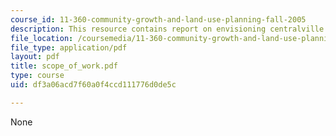 ```yaml
---
course_id: 11-360-community-growth-and-land-use-planning-fall-2005
description: This resource contains report on envisioning centralville plan.
file_location: /coursemedia/11-360-community-growth-and-land-use-planning-fall-2005/df3a06acd7f60a0f4ccd111776d0de5c_scope_of_work.pdf
file_type: application/pdf
layout: pdf
title: scope_of_work.pdf
type: course
uid: df3a06acd7f60a0f4ccd111776d0de5c

---
```

None
